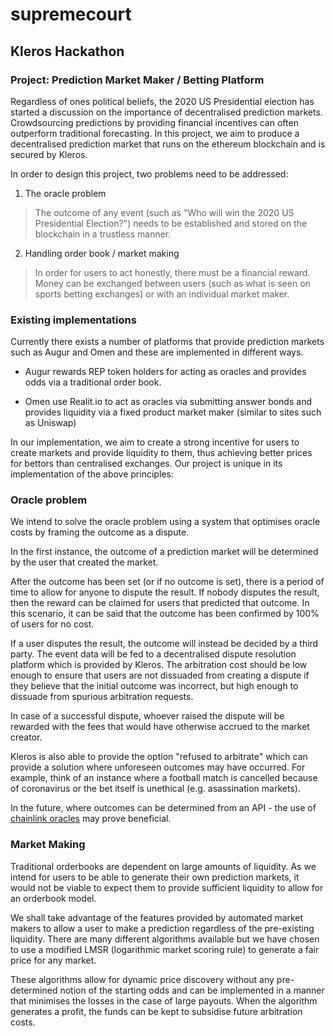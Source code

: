 # supremecourt
## Kleros Hackathon


### Project: Prediction Market Maker / Betting Platform

Regardless of ones political beliefs, the 2020 US Presidential election has started a discussion on the importance of decentralised prediction markets. Crowdsourcing predictions by providing financial incentives can often outperform traditional forecasting. In this project, we aim to produce a decentralised prediction market that runs on the ethereum blockchain and is secured by Kleros.

In order to design this project, two problems need to be addressed:

1. The oracle problem
> The outcome of any event (such as "Who will win the 2020 US Presidential Election?") needs to be established and stored on the blockchain in a trustless manner.

2. Handling order book / market making
> In order for users to act honestly, there must be a financial reward. Money can be exchanged between users (such as what is seen on sports betting exchanges) or with an individual market maker. 

### Existing implementations

Currently there exists a number of platforms that provide prediction markets such as Augur and Omen and these are implemented in different ways.

- Augur rewards REP token holders for acting as oracles and provides odds via a traditional order book.

- Omen use Realit.io to act as oracles via submitting answer bonds and provides liquidity via a fixed product market maker (similar to sites such as Uniswap)

In our implementation, we aim to create a strong incentive for users to create markets and provide liquidity to them, thus achieving better prices for bettors than centralised exchanges. Our project is unique in its implementation of the above principles:

### Oracle problem

We intend to solve the oracle problem using a system that optimises oracle costs by framing the outcome as a dispute.

In the first instance, the outcome of a prediction market will be determined by the user that created the market. 

After the outcome has been set (or if no outcome is set), there is a period of time to allow for anyone to dispute the result. If nobody disputes the result, then the reward can be claimed for users that predicted that outcome. In this scenario, it can be said that the outcome has been confirmed by 100% of users for no cost.

If a user disputes the result, the outcome will instead be decided by a third party. The event data will be fed to a decentralised dispute resolution platform which is provided by Kleros. The arbitration cost should be low enough to ensure that users are not dissuaded from creating a dispute if they believe that the initial outcome was incorrect, but high enough to dissuade from spurious arbitration requests.

In case of a successful dispute, whoever raised the dispute will be rewarded with the fees that would have otherwise accrued to the market creator. 

Kleros is also able to provide the option "refused to arbitrate" which can provide a solution where unforeseen outcomes may have occurred. For example, think of an instance where a football match is cancelled because of coronavirus or the bet itself is unethical (e.g. asassination markets).

In the future, where outcomes can be determined from an API - the use of [chainlink oracles](https://chain.link) may prove beneficial. 

### Market Making

Traditional orderbooks are dependent on large amounts of liquidity. As we intend for users to be able to generate their own prediction markets, it would not be viable to expect them to provide sufficient liquidity to allow for an orderbook model.

We shall take advantage of the features provided by automated market makers to allow a user to make a prediction regardless of the pre-existing liquidity. There are many different algorithms available but we have chosen to use a modified LMSR (logarithmic market scoring rule) to generate a fair price for any market.

These algorithms allow for dynamic price discovery without any pre-determined notion of the starting odds and can be implemented in a manner that minimises the losses in the case of large payouts. When the algorithm generates a profit, the funds can be kept to subsidise future arbitration costs.
